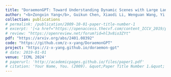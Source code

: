 ```yaml
---
title: "DoraemonGPT: Toward Understanding Dynamic Scenes with Large Language Models"
author: "<b>Zongxin Yang</b>, Guikun Chen, Xiaodi Li, Wenguan Wang, Yi Yang"
collection: publications
# permalink: /publication/2009-10-01-paper-title-number-1
# excerpt: '[<a href="https://openaccess.thecvf.com/content_ICCV_2019/papers/Yang_Very_Long_Natural_Scenery_Image_Prediction_by_Outpainting_ICCV_2019_paper.pdf">PDF</a>]  [<a href="https://github.com/z-x-yang/NS-Outpainting">Code</a>]'
# review: "https://openreview.net/forum?id=hl3v8io3ZYt"
pdf: "https://arxiv.org/abs/2401.08392"
code: "https://github.com/z-x-yang/DoraemonGPT"
project: "https://z-x-yang.github.io/doraemon-gpt"
# date: 2019-01-01
venue: 'ICML 2024'
# paperurl: 'http://academicpages.github.io/files/paper1.pdf'
# citation: 'Your Name, You. (2009). &quot;Paper Title Number 1.&quot; <i>Journal 1</i>. 1(1).'
---
```

